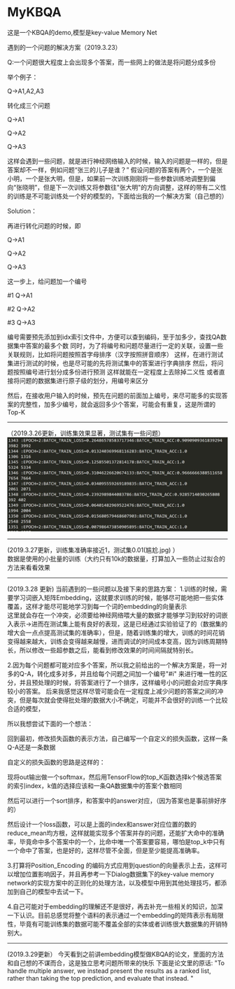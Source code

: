 # MyKBQA
这是一个KBQA的demo,模型是key-value Memory Net 

遇到的一个问题的解决方案（2019.3.23）  

Q:一个问题很大程度上会出现多个答案，而一些网上的做法是将问题分成多份  

举个例子：  

Q->A1,A2,A3   

转化成三个问题  

Q->A1  

Q->A2  

Q->A3  

这样会遇到一些问题，就是进行神经网络输入的时候，输入的问题是一样的，但是答案却不一样，例如问题“张三的儿子是谁？” 假设问题的答案有两个，一个是张小明，一个是张大明，但是，如果前一次训练刚刚将一些参数训练地调整到偏向“张晓明”，但是下一次训练又将参数往"张大明"的方向调整，这样的带有二义性的训练是不可能训练处一个好的模型的，下面给出我的一个解决方案（自己想的）  

Solution：  

再进行转化问题的时候，即  

Q->A1  

Q->A2  

Q->A3  

这一步上，给问题加一个编号  

#1 Q->A1  

#2 Q->A2  

#3 Q->A3  

编号需要预先添加到idx索引文件中，方便可以查到编码，至于加多少，查找QA数据集中答案的最多个数
同时，为了将编号和问题尽量进行一定的关联，设置一些关联规则，比如将问题按照首字母排序（汉字按照拼音顺序）
这样，在进行测试集进行测试的时候，也是尽可能的先将测试集中的答案进行字典排序
然后，将问题按照编号进行划分成多份进行预测
这样就能在一定程度上去除掉二义性
或者直接将问题的数据集进行原子级的划分，用编号来区分

然后，在接收用户输入的时候，预先在问题的前面加上编号，来尽可能多的实现答案的完整性，加多少编号，就会返回多少个答案，可能会有重复，这是所谓的Top-K

-------------------------------------------------------------------------------------------------------------------------------------------
（2019.3.26更新，训练集效果显著，测试集有一些问题）
![image](https://github.com/Joseph1314/MyKBQA/blob/master/%E8%AE%AD%E7%BB%83%E9%9B%86%E6%95%88%E6%9E%9C.jpg)

----------------------------------------------------------------------------------------------------------
(2019.3.27更新，训练集准确率接近1，测试集0.01(尴尬.jpg) ）  
数据是使用的小批量的训练（大约只有10k的数据量，打算加入一些防止过拟合的方法来看看效果  

----------------------------------------------------------------------------------------------------------------------------------------
(2019.3.28 更新)
当前遇到的一些问题以及接下来的思路方案：
1.训练的时候，需要学习词嵌入矩阵Embedding，这就要求训练的时候，能够尽可能地把一些实体覆盖，这样才能尽可能地学习到每一个词的embedding的向量表示  
这里就会存在一个冲突，必须要给神经网络喂大量的数据才能够学习到较好的词嵌入表示->进而在测试集上能有良好的表现，这是已经通过实验验证了的（数据集的增大会一点点提高测试集的准确率），但是，随着训练集的增大，训练的时间花销变得越来越大，训练会变得越来越慢，进而调试的时间成本变高，因为训练周期特长，所以修改一些超参数之后，能看到修改效果的时间间隔就特别长。

2.因为每个问题都可能对应多个答案，所以我之前给出的一个解决方案是，将一对多的Q-A，转化成多对多，并且给每个问题之间加一个编号"#i" 来进行唯一性的区分，并且预处理的时候，将答案进行了一个排序，这样编号小的问题会对应字典序较小的答案。
后来我感觉这样尽管可能会在一定程度上减少问题的答案之间的冲突，但是每次就会使得批处理的数据大小不确定，可能并不会很好的训练一个比较合适的模型，

所以我想尝试下面的一个想法：

回到最初，修改损失函数的表示方法，自己编写一个自定义的损失函数，这样一条Q-A还是一条数据

自定义的损失函数的思路是这样的：

现将out输出做一个softmax，然后用TensorFlow的top_K函数选择k个候选答案的索引index，k值的选择应该和一条QA数据集中的答案个数相同

然后可以进行一个sort排序，和答案中的answer对应，（因为答案也是事前排好序的）

然后设计一个loss函数，可以是上面的index和answer对应位置的数的reduce_mean均方根，这样就能实现多个答案并存的问题，还能扩大命中的准确率，毕竟命中多个答案中的一个，比命中唯一个答案要容易，哪怕是top_k中只有一个命中了答案，也是好的，这样尽管不全面，但是至少能提高准确率。

3.打算将Position_Encoding 的编码方式应用到question的向量表示上去，这样可以增加位置影响因子，并且再参考一下Dialog数据集下的key-value memory network的实现方案中的正则化的处理方法，以及模型中用到其他处理技巧，都添加到自己的模型中去试一下。

4.自己可能对于embedding的理解还不是很好，再去补充一些相关的知识，加深一下认识。目前总感觉将整个语料的表示通过一个embedding的矩阵表示有局限性，毕竟有可能训练集的数据可能不覆盖全部的实体或者训练很大数据集的开销特别大。

---------------------------------------------------------------------------------------------------------------------------------------
(2019.3.29更新）
今天看到之前讲embedding模型做KBQA的论文，里面的方法和自己想的不谋而合，这是独立思考问题所带来的快乐
下面是论文里的原话:
"To handle multiple answer, we instead present the results as a ranked list, rather
than taking the top prediction, and evaluate that instead.
"

